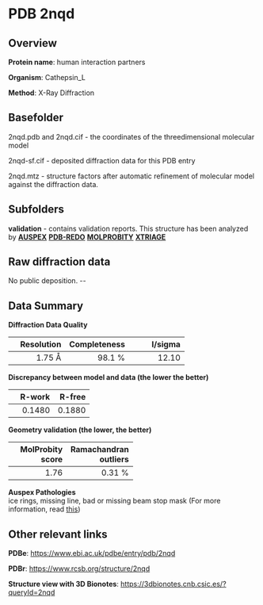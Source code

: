 # PDB 2nqd

## Overview

**Protein name**: human interaction partners

**Organism**: Cathepsin_L

**Method**: X-Ray Diffraction

## Basefolder

2nqd.pdb and 2nqd.cif - the coordinates of the threedimensional molecular model

2nqd-sf.cif - deposited diffraction data for this PDB entry

2nqd.mtz - structure factors after automatic refinement of molecular model against the diffraction data.

## Subfolders





**validation** - contains validation reports. This structure has been analyzed by [**AUSPEX**](https://github.com/thorn-lab/coronavirus_structural_task_force/tree/master/pdb/human_interaction_partners/Cathepsin_L/2nqd/validation/auspex) [**PDB-REDO**](https://github.com/thorn-lab/coronavirus_structural_task_force/tree/master/pdb/human_interaction_partners/Cathepsin_L/2nqd/validation/pdb-redo) [**MOLPROBITY**](https://github.com/thorn-lab/coronavirus_structural_task_force/tree/master/pdb/human_interaction_partners/Cathepsin_L/2nqd/validation/molprobity) [**XTRIAGE**](https://github.com/thorn-lab/coronavirus_structural_task_force/blob/master/pdb/human_interaction_partners/Cathepsin_L/2nqd/validation/Xtriage_output.log) 

## Raw diffraction data

No public deposition. --<br> 

## Data Summary
**Diffraction Data Quality**

|   | Resolution | Completeness| I/sigma |
|---|-------------:|----------------:|--------------:|
|   |1.75 Å|98.1  %|<img width=50/>12.10|

**Discrepancy between model and data (the lower the better)**

|   | **R-work**| **R-free**   
|---|-------------:|----------------:|           
||  0.1480|  0.1880|

**Geometry validation (the lower, the better)**

|   |**MolProbity<br>score**| **Ramachandran<br>outliers** 
|---|-------------:|----------------:|
||  1.76|  0.31 %|

**Auspex Pathologies**<br> ice rings, missing line, bad or missing beam stop mask (For more information, read [this](https://github.com/thorn-lab/coronavirus_structural_task_force/blob/master/pdb/human_interaction_partners/Cathepsin_L/2nqd/validation/auspex/2nqd_auspex_comments.txt))

 



## Other relevant links 
**PDBe**:  https://www.ebi.ac.uk/pdbe/entry/pdb/2nqd
 
**PDBr**: https://www.rcsb.org/structure/2nqd 

**Structure view with 3D Bionotes**: https://3dbionotes.cnb.csic.es/?queryId=2nqd


